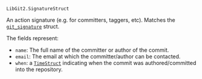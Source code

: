 ```
LibGit2.SignatureStruct
```

An action signature (e.g. for committers, taggers, etc). Matches the [`git_signature`](https://libgit2.org/libgit2/#HEAD/type/git_signature) struct.

The fields represent:

  * `name`: The full name of the committer or author of the commit.
  * `email`: The email at which the committer/author can be contacted.
  * `when`: a [`TimeStruct`](@ref) indicating when the commit was  authored/committed into the repository.
